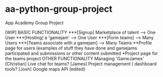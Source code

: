 # aa-python-group-project
App Academy Group Project

[WIP]
BASIC FUNCTIONALITY
***[Signup] Marketplace of talent --> One User
***[Hosting] a 'gamejam' --> One User
***[Form teams] --> Many Users
***[Teams associate with a gamejam] --> Many Teams
**Profile page for users (examples of stuff they have done and gamejams participated and submissions or other content submitted
*Project page for the teams project
OTHER FUNCTIONALITY
Managing 'GameJames'
[Christian] Live chat for teams?
[James] Project management / dashboard tools?
[Josh] Google maps API (edited) 


